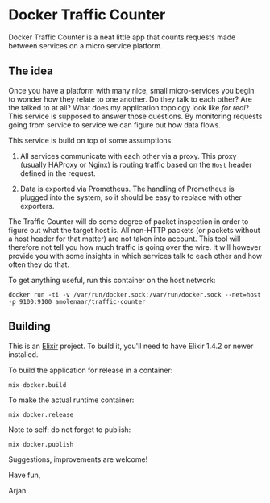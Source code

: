 # Docker Traffic Counter

Docker Traffic Counter is a neat little app that counts requests made between
services on a micro service platform.

## The idea

Once you have a platform with many nice, small micro-services you begin to
wonder how they relate to one another. Do they talk to each other? Are
the talked to at all? What does my application topology look like
*for real*? This service is supposed to answer those questions. By
monitoring requests going from service to service we can figure out how
data flows.

This service is build on top of some assumptions:

1. All services communicate with each other via a proxy. This proxy (usually
   HAProxy or Nginx) is routing traffic based on the `Host` header defined in
   the request.
   
2. Data is exported via Prometheus. The handling of Prometheus is plugged into
   the system, so it should be easy to replace with other exporters.

The Traffic Counter will do some degree of packet inspection in order to
figure out what the target host is. All non-HTTP packets (or packets without
a host header for that matter) are not taken into account. This tool will
therefore  not tell you how much traffic is going over the wire. It will
however provide you with some insights in which services talk to each other
and how often they do that.

To get anything useful, run this container on the host network:

    docker run -ti -v /var/run/docker.sock:/var/run/docker.sock --net=host -p 9100:9100 amolenaar/traffic-counter

## Building

This is an [Elixir](http://elixir-lang.org) project. To build it, you'll need
to have Elixir 1.4.2 or newer installed.

To build the application for release in a container:

    mix docker.build
    
To make the actual runtime container:

    mix docker.release

Note to self: do not forget to publish: 

    mix docker.publish


Suggestions, improvements are welcome!

Have fun,

Arjan
